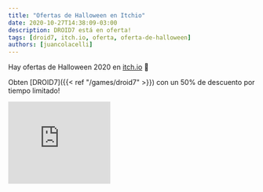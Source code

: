 ```yaml
---
title: "Ofertas de Halloween en Itchio"
date: 2020-10-27T14:38:09-03:00
description: DROID7 está en oferta!
tags: [droid7, itch.io, oferta, oferta-de-halloween]
authors: [juancolacelli]
---
```


Hay ofertas de Halloween 2020 en [itch.io](https://poopbits.itch.io) 🎃

Obten [DROID7]({{< ref "/games/droid7" >}}) con un 50% de descuento por tiempo limitado!

<iframe src="https://itch.io/embed/570980?linkback=true&amp;bg_color=16171a&amp;fg_color=fafdff&amp;link_color=ff8426&amp;border_color=16171a" width="208" height="167" frameborder="0"><a href="https://poopbits.itch.io/droid7">DROID7</a></iframe>

